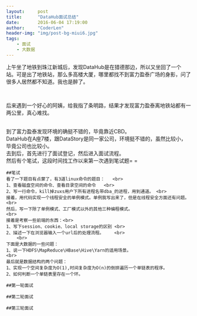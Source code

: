 ```yaml
---
layout:     post
title:      "DataHub面试总结"
date:       2016-06-04 17:19:00
author:     "CoderLen"
header-img: "img/post-bg-miui6.jpg"
tags:
    - 面试
    - 大数据
---
```


> 

<div >
	<p>上午坐了地铁到珠江新城后，发现DataHub是在猎德那边，所以又坐回了一个站。可是出了地铁站，那么多高楼大厦，哪里都找不到富力盈泰广场的身影，问了很多人居然都不知道。我也是醉了。</p>	<br>
	<p>后来遇到一个好心的阿姨，给我指了条明路，结果才发现富力盈泰离地铁站都有一两公里，真心难找。</p><br>
	到了富力盈泰发现环境的确挺不错的，毕竟靠近CBD。</br>
	DataHub在A座7楼，跟DataStory是同一家公司，环境挺不错的，虽然比较小，毕竟公司也比较小。</br>
	去到后，首先进行了面试登记，然后进入面试流程。	<br>
	然后有个笔试，这段时间找工作以来第一次遇到笔试题= =	<br>
	
	##笔试
	看了一下题目有点蒙了，有3道linux命令的题目：	<br>
	1、查看磁盘空间的命令、查看目录空间的命令	<br>
	2、写一行命令，kill掉zuxs用户下所有进程名带dba_的进程，用到通道。	<br>
	接着，用代码实现一个线程安全的单例模式。单例我写出来了，但是在线程安全方面还有问题。	<br>
	然后，写一下除了单例模式、工厂模式以外的其他三种编程模式。
	<br>
	接着是考察一些前端的东西：<br>
	1、写下session、cookie、local storage的区别	<br>
	2、描述一下在浏览器输入一个url后的处理流程。	<br>
		<br>
	下面是大数据的一些问题：
	1、说一下HDFS\MapReduce\HBase\Hive\Yarn的适用场景。
	<br>
	最后就是数据结构的两个问题：
	1、实现一个空间复杂度为O(1),时间复杂度为O(n)的倒排遍历一个单链表的程序。
	2、如何判断一个单链表里存在一个环。
	
	##第一轮面试
	
	##第二轮面试
	
	##第三轮面试
</div >
